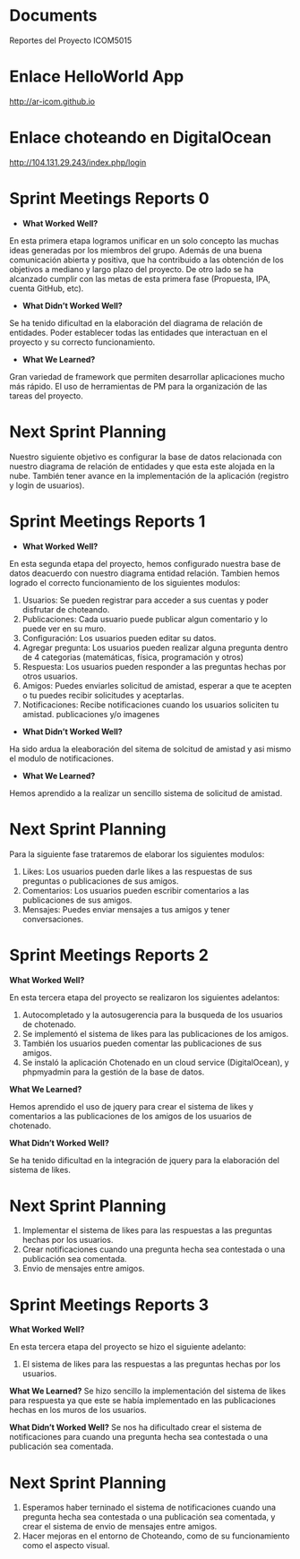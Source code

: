 # Documents
Reportes del Proyecto ICOM5015

# Enlace HelloWorld App
http://ar-icom.github.io

# Enlace choteando en DigitalOcean
http://104.131.29.243/index.php/login

# Sprint Meetings Reports 0
- **What Worked Well?**

En esta primera etapa logramos unificar en un solo concepto las muchas ideas generadas por
los miembros del grupo. Además de una buena comunicación abierta y positiva, que ha contribuido
a las obtención de los objetivos a mediano y largo plazo del proyecto. De otro lado se ha
alcanzado cumplir con las metas de esta primera fase (Propuesta, IPA, cuenta GitHub, etc).

- **What Didn’t Worked Well?**

Se ha tenido dificultad en la elaboración del diagrama de relación de entidades. Poder establecer
todas las entidades que interactuan en el proyecto y su correcto funcionamiento.

- **What We Learned?**

Gran variedad de framework que permiten desarrollar aplicaciones mucho más rápido. El uso de herramientas
de PM para la organización de las tareas del proyecto. 

# Next Sprint Planning
Nuestro siguiente objetivo es configurar la base de datos relacionada con nuestro diagrama de relación
de entidades y que esta este alojada en la nube. También tener avance en la implementación de la
aplicación (registro y login de usuarios).

# Sprint Meetings Reports 1

- **What Worked Well?**

En esta segunda etapa del proyecto, hemos configurado nuestra base de datos deacuerdo con nuestro diagrama
entidad relación. Tambien hemos logrado el correcto funcionamiento de los siguientes modulos:

1. Usuarios: Se pueden registrar para acceder a sus cuentas y poder disfrutar de choteando.
2. Publicaciones: Cada usuario puede publicar algun comentario y lo puede ver en su muro.
3. Configuración: Los usuarios pueden editar su datos.
4. Agregar pregunta: Los usuarios pueden realizar alguna pregunta dentro de 4 categorias (matemáticas, física, programación y otros)
4. Respuesta: Los usuarios pueden responder a las preguntas hechas por otros usuarios.
5. Amigos: Puedes enviarles solicitud de amistad, esperar a que te acepten o tu puedes recibir solicitudes y aceptarlas.
6. Notificaciones: Recibe notificaciones cuando los usuarios soliciten tu amistad. publicaciones y/o imagenes

- **What Didn’t Worked Well?**

Ha sido ardua la eleaboración del sitema de solcitud de amistad y asi mismo el modulo de notificaciones.


- **What We Learned?**

Hemos aprendido a la realizar un sencillo sistema de solicitud de amistad. 
 

# Next Sprint Planning

Para la siguiente fase trataremos de elaborar los siguientes modulos:

1. Likes: Los usuarios pueden darle likes a las respuestas de sus preguntas o publicaciones de sus amigos.
2. Comentarios: Los usuarios pueden escribir comentarios a las publicaciones de sus amigos.
3. Mensajes: Puedes enviar mensajes a tus amigos y tener conversaciones.

# Sprint Meetings Reports 2

**What Worked Well?**

En esta tercera etapa del proyecto se realizaron los siguientes adelantos:

1. Autocompletado y la autosugerencia para la busqueda de los usuarios de chotenado.
2. Se implementó el sistema de likes para las publicaciones de los amigos.
3. También los usuarios pueden comentar las publicaciones de sus amigos.
4. Se instaló la aplicación Chotenado en un cloud service (DigitalOcean), y phpmyadmin para la gestión de la base de datos.

**What We Learned?**

Hemos aprendido el uso de jquery para crear el sistema de likes y comentarios a las publicaciones de los amigos
de los usuarios de chotenado.
 
**What Didn’t Worked Well?**

Se ha tenido dificultad en la integración de jquery para la elaboración del sistema de likes.

# Next Sprint Planning
1. Implementar el sistema de likes para las respuestas a las preguntas hechas por los usuarios.
2. Crear notificaciones cuando una pregunta hecha sea contestada o una publicación sea comentada.
3. Envio de mensajes entre amigos.


# Sprint Meetings Reports 3

**What Worked Well?**

En esta tercera etapa del proyecto se hizo el siguiente adelanto:

1. El sistema de likes para las respuestas a las preguntas hechas por los usuarios.

**What We Learned?**
Se hizo sencillo la implementación del sistema de likes para respuesta ya que este se había
implementado en las publicaciones hechas en los muros de los usuarios.

**What Didn’t Worked Well?**
Se nos ha dificultado crear el sistema de notificaciones para cuando una pregunta hecha sea contestada o una publicación sea comentada.


# Next Sprint Planning
1. Esperamos haber terninado el sistema de notificaciones cuando una pregunta hecha sea contestada o una publicación sea comentada, y crear el sistema de envio de mensajes entre amigos.
2. Hacer mejoras en el entorno de Choteando, como de su funcionamiento como el aspecto visual.
 




